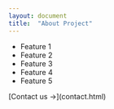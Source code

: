 ```yaml
---
layout: document
title:  "About Project"
---
```

<ul class="posts">
    <li>Feature 1</li>
    <li>Feature 2</li>
    <li>Feature 3</li>
    <li>Feature 4</li>
    <li>Feature 5</li>
</ul>
[Contact us &rarr;](contact.html)
